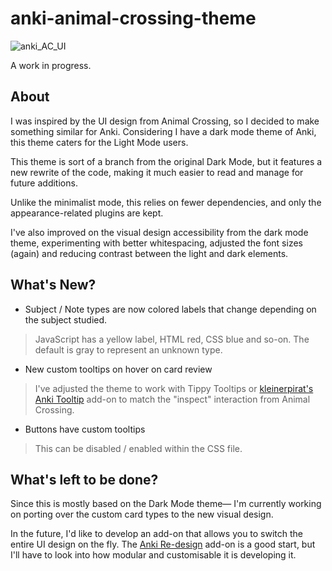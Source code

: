# anki-animal-crossing-theme

![anki_AC_UI](https://user-images.githubusercontent.com/116316499/229890969-2a8458a4-3f70-4a77-8e5a-cdddbd9d2619.png)

A work in progress.

## About
I was inspired by the UI design from Animal Crossing, so I decided to make something similar for Anki.
Considering I have a dark mode theme of Anki, this theme caters for the Light Mode users.

This theme is sort of a branch from the original Dark Mode, but it features a new rewrite of the code, making it much easier to read and manage for future additions.

Unlike the minimalist mode, this relies on fewer dependencies, and only the appearance-related plugins are kept.

I've also improved on the visual design accessibility from the dark mode theme, experimenting with better whitespacing, adjusted the font sizes (again) and reducing contrast between the light and dark elements.

## What's New?

- Subject / Note types are now colored labels that change depending on the subject studied. 
> JavaScript has a yellow label, HTML red, CSS blue and so-on. The default is gray to represent an unknown type.

- New custom tooltips on hover on card review
> I've adjusted the theme to work with Tippy Tooltips or [kleinerpirat's Anki Tooltip](https://github.com/kleinerpirat/anki-tooltips) add-on to match the "inspect" interaction from Animal Crossing.

- Buttons have custom tooltips
> This can be disabled / enabled within the CSS file.

## What's left to be done?
Since this is mostly based on the Dark Mode theme— I'm currently working on porting over the custom card types to the new visual design.

In the future, I'd like to develop an add-on that allows you to switch the entire UI design on the fly. The [Anki Re-design](https://ankiweb.net/shared/info/308574457) add-on is a good start, but I'll have to look into how modular and customisable it is developing it.
